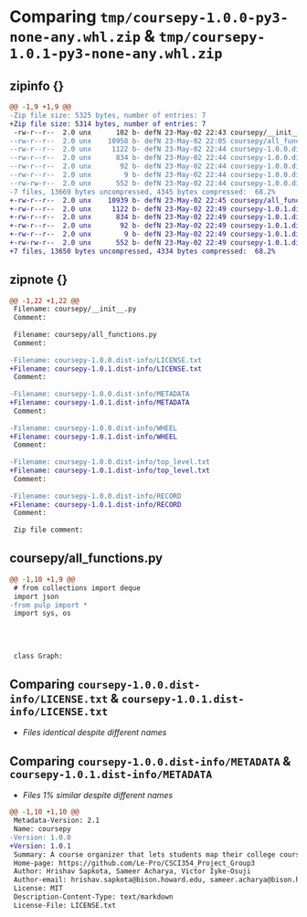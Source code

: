 # Comparing `tmp/coursepy-1.0.0-py3-none-any.whl.zip` & `tmp/coursepy-1.0.1-py3-none-any.whl.zip`

## zipinfo {}

```diff
@@ -1,9 +1,9 @@
-Zip file size: 5325 bytes, number of entries: 7
+Zip file size: 5314 bytes, number of entries: 7
 -rw-r--r--  2.0 unx      102 b- defN 23-May-02 22:43 coursepy/__init__.py
--rw-r--r--  2.0 unx    10958 b- defN 23-May-02 22:05 coursepy/all_functions.py
--rw-r--r--  2.0 unx     1122 b- defN 23-May-02 22:44 coursepy-1.0.0.dist-info/LICENSE.txt
--rw-r--r--  2.0 unx      834 b- defN 23-May-02 22:44 coursepy-1.0.0.dist-info/METADATA
--rw-r--r--  2.0 unx       92 b- defN 23-May-02 22:44 coursepy-1.0.0.dist-info/WHEEL
--rw-r--r--  2.0 unx        9 b- defN 23-May-02 22:44 coursepy-1.0.0.dist-info/top_level.txt
--rw-rw-r--  2.0 unx      552 b- defN 23-May-02 22:44 coursepy-1.0.0.dist-info/RECORD
-7 files, 13669 bytes uncompressed, 4345 bytes compressed:  68.2%
+-rw-r--r--  2.0 unx    10939 b- defN 23-May-02 22:45 coursepy/all_functions.py
+-rw-r--r--  2.0 unx     1122 b- defN 23-May-02 22:49 coursepy-1.0.1.dist-info/LICENSE.txt
+-rw-r--r--  2.0 unx      834 b- defN 23-May-02 22:49 coursepy-1.0.1.dist-info/METADATA
+-rw-r--r--  2.0 unx       92 b- defN 23-May-02 22:49 coursepy-1.0.1.dist-info/WHEEL
+-rw-r--r--  2.0 unx        9 b- defN 23-May-02 22:49 coursepy-1.0.1.dist-info/top_level.txt
+-rw-rw-r--  2.0 unx      552 b- defN 23-May-02 22:49 coursepy-1.0.1.dist-info/RECORD
+7 files, 13650 bytes uncompressed, 4334 bytes compressed:  68.2%
```

## zipnote {}

```diff
@@ -1,22 +1,22 @@
 Filename: coursepy/__init__.py
 Comment: 
 
 Filename: coursepy/all_functions.py
 Comment: 
 
-Filename: coursepy-1.0.0.dist-info/LICENSE.txt
+Filename: coursepy-1.0.1.dist-info/LICENSE.txt
 Comment: 
 
-Filename: coursepy-1.0.0.dist-info/METADATA
+Filename: coursepy-1.0.1.dist-info/METADATA
 Comment: 
 
-Filename: coursepy-1.0.0.dist-info/WHEEL
+Filename: coursepy-1.0.1.dist-info/WHEEL
 Comment: 
 
-Filename: coursepy-1.0.0.dist-info/top_level.txt
+Filename: coursepy-1.0.1.dist-info/top_level.txt
 Comment: 
 
-Filename: coursepy-1.0.0.dist-info/RECORD
+Filename: coursepy-1.0.1.dist-info/RECORD
 Comment: 
 
 Zip file comment:
```

## coursepy/all_functions.py

```diff
@@ -1,10 +1,9 @@
 # from collections import deque
 import json
-from pulp import *
 import sys, os
 
 
 
 
 class Graph:
```

## Comparing `coursepy-1.0.0.dist-info/LICENSE.txt` & `coursepy-1.0.1.dist-info/LICENSE.txt`

 * *Files identical despite different names*

## Comparing `coursepy-1.0.0.dist-info/METADATA` & `coursepy-1.0.1.dist-info/METADATA`

 * *Files 1% similar despite different names*

```diff
@@ -1,10 +1,10 @@
 Metadata-Version: 2.1
 Name: coursepy
-Version: 1.0.0
+Version: 1.0.1
 Summary: A course organizer that lets students map their college courses
 Home-page: https://github.com/Le-Pro/CSCI354_Project_Group3
 Author: Hrishav Sapkota, Sameer Acharya, Victor Iyke-Osuji
 Author-email: hrishav.sapkota@bison.howard.edu, sameer.acharya@bison.howard.edu, victor.iykeosuji@bison.howard.edu
 License: MIT
 Description-Content-Type: text/markdown
 License-File: LICENSE.txt
```

